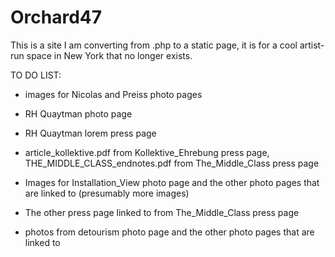 # Orchard47

This is a site I am converting from .php to a static page, it is for a cool artist-run space in New York that no longer exists.


TO DO LIST:

- images for Nicolas and Preiss photo pages

- RH Quaytman photo page

- RH Quaytman lorem press page

- article_kollektive.pdf from Kollektive_Ehrebung press page, THE_MIDDLE_CLASS_endnotes.pdf from The_Middle_Class press page

- Images for Installation_View photo page and the other photo pages that are linked to (presumably more images)

- The other press page linked to from The_Middle_Class press page

- photos from detourism photo page and the other photo pages that are linked to
